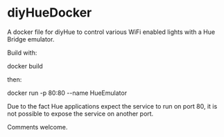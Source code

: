 # diyHueDocker
A docker file for diyHue to control various WiFi enabled lights with a Hue Bridge emulator.

Build with:

docker build

then:

docker run -p 80:80 --name HueEmulator <nameofcontainer> 
  
  
Due to the fact Hue applications expect the service to run on port 80, it is not possible to expose the service on another port.

Comments welcome.

